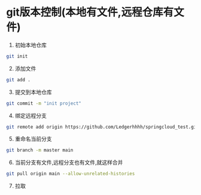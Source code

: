 # git版本控制(本地有文件,远程仓库有文件)
1. 初始本地仓库
```sh
git init
```
2. 添加文件
```sh
git add .
```
3. 提交到本地仓库
```sh
git commit -m "init project"
```
4. 绑定远程分支
```sh
git remote add origin https://github.com/Ledgerhhhh/springcloud_test.git
```
5. 重命名当前分支
```sh
git branch -m master main
```
6. 当前分支有文件,远程分支也有文件,就这样合并
```sh
git pull origin main --allow-unrelated-histories
```
7. 拉取
```sh

```










